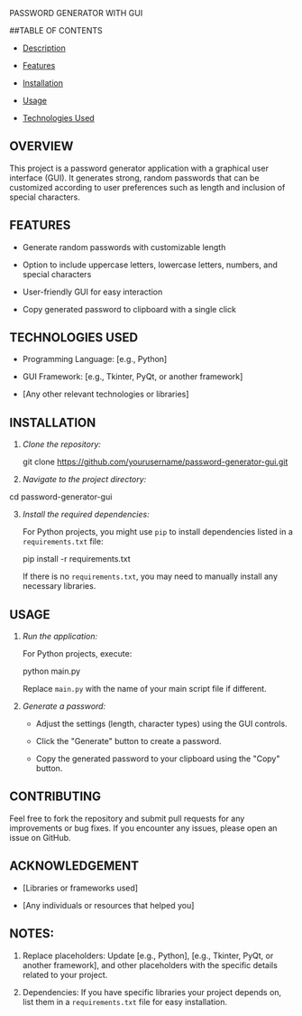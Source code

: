 PASSWORD GENERATOR WITH GUI



##TABLE OF CONTENTS

- [Description](#description)

- [Features](#features)

- [Installation](#installation)

- [Usage](#usage)

- [Technologies Used](#technologies-used)

## OVERVIEW

This project is a password generator application with a graphical user interface (GUI). It generates strong, random passwords that can be customized according to user preferences such as length and inclusion of special characters.



## FEATURES

- Generate random passwords with customizable length

- Option to include uppercase letters, lowercase letters, numbers, and special characters

- User-friendly GUI for easy interaction

- Copy generated password to clipboard with a single click



## TECHNOLOGIES USED

- Programming Language: [e.g., Python]

- GUI Framework: [e.g., Tkinter, PyQt, or another framework]

- [Any other relevant technologies or libraries]



## INSTALLATION

1. *Clone the repository:*

   git clone https://github.com/yourusername/password-generator-gui.git
   

2. *Navigate to the project directory:*

  cd password-generator-gui
  

3. *Install the required dependencies:*

   For Python projects, you might use `pip` to install dependencies listed in a `requirements.txt` file:


   pip install -r requirements.txt


   If there is no `requirements.txt`, you may need to manually install any necessary libraries.



## USAGE

1. *Run the application:*

   For Python projects, execute:

   python main.py
   
   Replace `main.py` with the name of your main script file if different.

2. *Generate a password:*

   - Adjust the settings (length, character types) using the GUI controls.

   - Click the "Generate" button to create a password.

   - Copy the generated password to your clipboard using the "Copy" button.




## CONTRIBUTING

Feel free to fork the repository and submit pull requests for any improvements or bug fixes. If you encounter any issues, please open an issue on GitHub.




## ACKNOWLEDGEMENT


- [Libraries or frameworks used]

- [Any individuals or resources that helped you]



## NOTES:

1. Replace placeholders: Update 
   [e.g., Python], [e.g., Tkinter, PyQt, or another framework], and other placeholders with the specific details related to your project.

2. Dependencies: If you have specific libraries your project depends on, list them in a `requirements.txt` file for easy installation.

